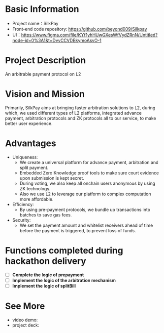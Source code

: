 # Basic Information
- Project name：SilkPay
- Front-end code repository: https://github.com/beyond009/Silkpay
- UI：https://www.figma.com/file/KYf1yhHUwGXesWfVydZRnN/Untitled?node-id=0%3A1&t=DvvCCVDBkymoAsvO-1

# Project Description
An arbitrable payment protocol on L2

# Vision and Mission
Primarily, SilkPay aims at bringing faster arbitration solutions to L2, during which, we used different types of L2 platforms, integrated advance payment, arbitration protocols and ZK protocols all to our service, to make better user experience.

# Advantages
- Uniqueness: 
  - We create a universal platform for advance payment, arbitration and split payment. 
  - Embedded Zero Knowledge proof tools to make sure court evidence upon submission is kept secret.
  - During voting, we also keep all onchain users anonymous by using ZK technology.
  - Also we use L2 to leverage our platform to complex computation more affordable. 
- Efficiency:
  - By using pre-payment protocols, we bundle up transactions into batches to save gas fees.
- Security:
  - We set the payment amount and whitelist receivers ahead of time before the payment is triggered, to prevent loss of funds.

# Functions completed during hackathon delivery
- [ ] **Complete the logic of prepayment**
- [ ] **Implement the logic of the arbitration mechanism**
- [ ] **Implement the logic of splitBill**

# See More
- video demo: 
- project deck:
